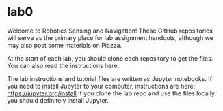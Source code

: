 # lab0
Welcome to Robotics Sensing and Navigation! 
These GitHub repositories will serve as the primary place for lab assignment handouts, although we may also post some materials on Piazza.

At the start of each lab, you should clone each repository to get the files. 
You can also read the instructions here. 

The lab instructions and tutorial files are written as Jupyter notebooks. If you need to install Jupyter to your computer, instructions are here: https://jupyter.org/install
If you clone the lab repo and use the files locally, you should definitely install Jupyter.
